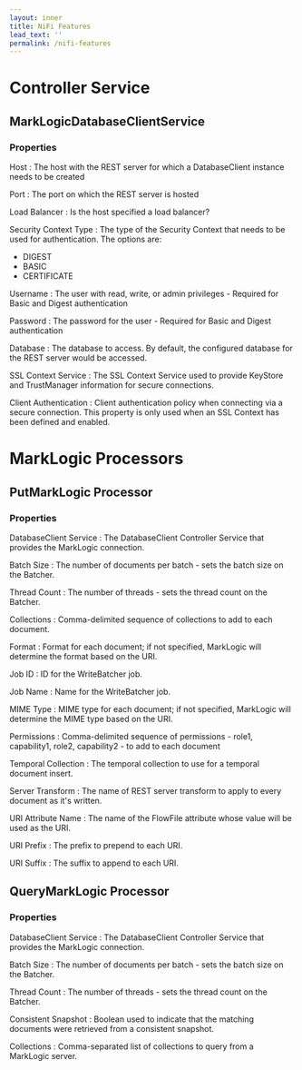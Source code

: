 ```yaml
---
layout: inner
title: NiFi Features
lead_text: ''
permalink: /nifi-features
---
```

# Controller Service

## MarkLogicDatabaseClientService

### Properties
Host
 : The host with the REST server for which a DatabaseClient instance needs to be created

Port
 : The port on which the REST server is hosted

Load Balancer
 : Is the host specified a load balancer?

Security Context Type
 : The type of the Security Context that needs to be used for authentication. The options are:
 * DIGEST
 * BASIC
 * CERTIFICATE

Username
 : The user with read, write, or admin privileges - Required for Basic and Digest authentication

Password
 : The password for the user - Required for Basic and Digest authentication

Database
 : The database to access. By default, the configured database for the REST server would be accessed.

SSL Context Service
 : The SSL Context Service used to provide KeyStore and TrustManager information for secure connections.

Client Authentication
 : Client authentication policy when connecting via a secure connection. This property is only used when an SSL Context has been defined and enabled.

# MarkLogic Processors

## PutMarkLogic Processor

### Properties

DatabaseClient Service
 : The DatabaseClient Controller Service that provides the MarkLogic connection.

Batch Size
 : The number of documents per batch - sets the batch size on the Batcher.

Thread Count
 : The number of threads - sets the thread count on the Batcher.

Collections
 : Comma-delimited sequence of collections to add to each document.

Format
 : Format for each document; if not specified, MarkLogic will determine the format based on the URI.

Job ID
 : ID for the WriteBatcher job.

Job Name
 : Name for the WriteBatcher job.

MIME Type
 : MIME type for each document; if not specified, MarkLogic will determine the MIME type based on the URI.

Permissions
 : Comma-delimited sequence of permissions - role1, capability1, role2, capability2 - to add to each document

Temporal Collection
 : The temporal collection to use for a temporal document insert.

Server Transform
 : The name of REST server transform to apply to every document as it's written.

URI Attribute Name
 : The name of the FlowFile attribute whose value will be used as the URI.

URI Prefix
 : The prefix to prepend to each URI.

URI Suffix
 : The suffix to append to each URI.

## QueryMarkLogic Processor

### Properties

DatabaseClient Service
 : The DatabaseClient Controller Service that provides the MarkLogic connection.

Batch Size
 : The number of documents per batch - sets the batch size on the Batcher.

Thread Count
 : The number of threads - sets the thread count on the Batcher.

Consistent Snapshot
 : Boolean used to indicate that the matching documents were retrieved from a consistent snapshot.

Collections
 : Comma-separated list of collections to query from a MarkLogic server.


